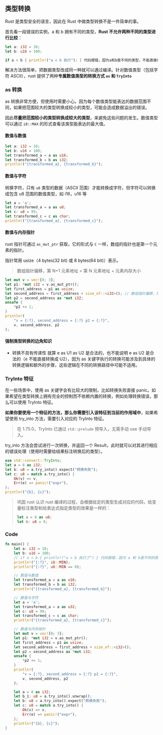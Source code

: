 ## 类型转换

Rust 是类型安全的语言，因此在 Rust 中做类型转换不是一件简单的事。

首先看一段错误的实例，a 和 b 拥有不同的类型，**Rust 不允许两种不同的类型进行比较**：

```rust
let a: i32 = 10;
let b: u16 = 100;

if a < b { println!("a < b 执行"); } 代码报错，因为a和b是不同的类型，不能直接用于比较
```

解决方法很简单，把数据类型改成同一种就可以通过编译。针对数值类型（包括字符 ASCII），rust 提供了两种**专属数值类型的转换方式 `as` 和 `TryInto`**

### as 转换

as 转换非常方便，但使用时需要小心。因为每个数值类型能表达的数据范围不同，如果把范围较大的类型转换成较小的类型，可能会造成数据溢出的错误。

因此**尽量把范围较小的类型转换成较大的类型**，来避免这些问题的发生。数值类型可以通过 `i8::MAX` 的形式查看该类型能表达的最大值。

#### 数值与数值

```rust
let a: i32 = 10;
let b: u16 = 100;
let transformed_a = a as u16;
let transformed_b = b as i32;
println!("{transformed_a}, {transformed_b}");
```

#### 数值与字符

转换字符，只有 `u8` 类型的数据（ASCII 范围）才能转换成字符，但字符可以转换成包含 u8 范围的数值类型，如 i16，u16 等

```rust
let a = 'a';
let transformed_a = a as u8;
let c: u8 = 99;
let transformed_c = c as char;
println!("{transformed_a}, {transformed_c}");
```

#### 数值与内存指针

rust 指针可通过 `as_mut_ptr` 获取，它的形式与 `C` 一样，数组的指针也是第一个元素的指针。

指针常用 usize（4 bytes(32 bit) 或 8 bytes(64 bit)）表示。

> 数组指针偏移，第 N+1 元素地址 = 第 N 元素地址 + 元素内存大小

```rust
let mut v = vec![0; 3];
let p1: *mut i32 = v.as_mut_ptr();
let first_address = p1 as usize;
let second_address = first_address + size_of::<i32>(); // 数组指针偏移，第N+1元素地址 = 第 N 元素地址 + 元素大小
let p2 = second_address as *mut i32;
unsafe {
    *p2 += 1;
}
println!(
    "v = {:?}, second_address = {:?} p2 = {:?}",
    v, second_address, p2
);
```

#### 强制类型转换的边角知识

- 转换不具有传递性 就算 e as U1 as U2 是合法的，也不能说明 e as U2 是合法的（e 不能直接转换成 U2），因为 as 关键字执行的转换可能涉及到具体的转换逻辑和额外的步骤，这些逻辑在不同的转换路径中可能不适用。

### TryInto 特征

在一些场景中，使用 as 关键字会有比较大的限制，比如转换失败直接 panic。如果希望在类型转换上拥有完全的控制而不依赖内置的转换，例如处理转换错误，那么可以使用 TryInto 特征。

**如果你要使用一个特征的方法，那么你需要引入该特征到当前的作用域中**，如果希望使用 try_into 方法，需要引入对应的 TryInto 特征。

> 在 1.75.0，TryInto 已通过 `std::prelude` 预导入，无需手动 use 手动导入。

try_into 方法会尝试进行一次转换，并返回一个 Result，此时就可以对其进行相应的错误处理（使用时需要给结果标注转换后的类型）。

```rust
use std::convert::TryInto;
let a = 8 as i32;
let b: u8 = a.try_into().expect("转换失败");
let c: u8 = match a.try_into() {
    Ok(v) => v,
    Err(e) => panic!("expr"),
};
println!("{b}, {c}");
```

> 巩固 rust 认识
> rust 编译的过程，会根据给定的类型生成对应的代码，给变量标注类型和给表达式指定类型的效果是一样的：
>
> ```rust
> let a = 8 as u8;
> let b: u8 = 8;
> ```

### Code
```rust
fn main() {
    let a: i32 = 10;
    let b: u16 = 100;
    // if a < b { println!("a < b 执行了") } 代码报错，因为 a 和 b是不同的类型，rust不允许两种不同的类型进行比较
    println!("{:?}", i8::MIN);
    println!("{:?}", u8::MIN == 0);

    // 数值与数值
    let transformed_a = a as u16;
    let transformed_b = b as i32;
    println!("{transformed_a}, {transformed_b}");

    // 数值与字符
    let a = 'a';
    let transformed_a = a as u32;
    let c: u8 = 99;
    let transformed_c = c as char;
    println!("{transformed_a}, {transformed_c}");

    // 数值与内存指针
    let mut v = vec![0; 3];
    let p1: *mut i32 = v.as_mut_ptr();
    let first_address = p1 as usize;
    let second_address = first_address + size_of::<i32>();
    let p2 = second_address as *mut i32;
    unsafe {
        *p2 += 1;
    }
    println!(
        "v = {:?}, second_address = {:?} p2 = {:?}",
        v, second_address, p2
    );

    let a = 8 as i32;
    let b_1: u8 = a.try_into().unwrap();
    let b: u8 = a.try_into().expect("转换失败");
    let c: u8 = match a.try_into() {
        Ok(v) => v,
        Err(e) => panic!("expr"),
    };
    println!("{b}, {c}");
}
```